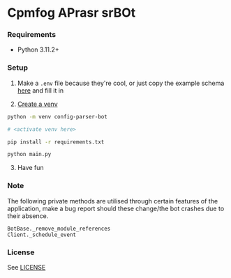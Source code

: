# Cpmfog APrasr srBOt

### Requirements
- Python 3.11.2+

### Setup

1. Make a `.env` file because they're cool, or just copy the example schema
   [here](https://github.com/discordpy-cursed/config-parser-bot/blob/main/.example.env)
   and fill it in

2. [Create a
   venv](https://packaging.python.org/en/latest/guides/installing-using-pip-and-virtual-environments/#creating-a-virtual-environment)
```sh
python -m venv config-parser-bot

# <activate venv here>

pip install -r requirements.txt

python main.py
```

3. Have fun

### Note

The following private methods are utilised through certain features of the
application, make a bug report should these change/the bot crashes due to their absence.

```
BotBase._remove_module_references
Client._schedule_event
```

### License

See [LICENSE](https://github.com/discordpy-cursed/config-parser-bot/blob/main/LICENSE)
